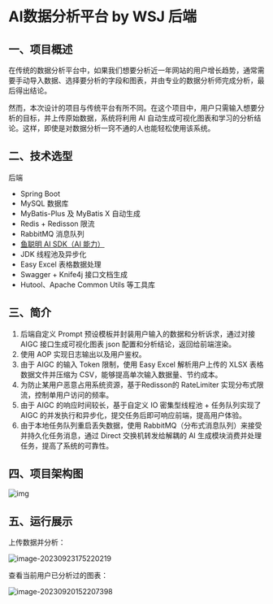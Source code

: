 # AI数据分析平台 by WSJ 后端

## 一、项目概述

在传统的数据分析平台中，如果我们想要分析近一年网站的用户增长趋势，通常需要手动导入数据、选择要分析的字段和图表，并由专业的数据分析师完成分析，最后得出结论。

然而，本次设计的项目与传统平台有所不同。在这个项目中，用户只需输入想要分析的目标，并上传原始数据，系统将利用 AI 自动生成可视化图表和学习的分析结论。这样，即使是对数据分析一窍不通的人也能轻松使用该系统。

## 二、技术选型

后端

- Spring Boot
- MySQL 数据库
- MyBatis-Plus 及 MyBatis X 自动生成
- Redis + Redisson 限流
- RabbitMQ 消息队列
- [鱼聪明 AI SDK（AI 能力）](https://www.yucongming.com/)
- JDK 线程池及异步化
- Easy Excel 表格数据处理
- Swagger + Knife4j 接口文档生成
- Hutool、Apache Common Utils 等工具库

## 三、简介
1. 后端自定义 Prompt 预设模板并封装用户输入的数据和分析诉求，通过对接 AIGC 接口生成可视化图表 json 配置和分析结论，返回给前端渲染。
2. 使用 AOP 实现日志输出以及用户鉴权。
3. 由于 AIGC 的输入 Token 限制，使用 Easy Excel 解析用户上传的 XLSX 表格数据文件并压缩为 CSV，能够提高单次输入数据量、节约成本。
4. 为防止某用户恶意占用系统资源，基于Redisson的 RateLimiter 实现分布式限流，控制单用户访问的频率。
5. 由于 AIGC 的响应时间较长，基于自定义 IO 密集型线程池 + 任务队列实现了 AIGC 的并发执行和异步化，提交任务后即可响应前端，提高用户体验。
6. 由于本地任务队列重启丢失数据，使用 RabbitMQ（分布式消息队列）来接受并持久化任务消息，通过 Direct 交换机转发给解耦的 AI 生成模块消费并处理任务，提高了系统的可靠性。

## 四、项目架构图

![img](https://cdn.jsdelivr.net/gh/vincent-nicky/image_store/blog/1687756290740-41ba43c4-24b3-400f-a77a-db9321e0a200.png)

## 五、运行展示

上传数据并分析：

![image-20230923175220219](https://cdn.jsdelivr.net/gh/vincent-nicky/image_store/blog/image-20230923175220219.png)

查看当前用户已分析过的图表：

![image-20230920152207398](https://cdn.jsdelivr.net/gh/vincent-nicky/image_store/blog/image-20230920152207398.png)
